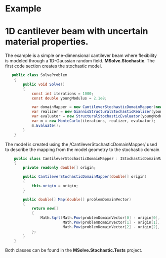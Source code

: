 # Example
# 1D cantilever beam with uncertain material properties.

The example is a simple one-dimensional cantilever beam where flexibility is modeled through a 1D-Gaussian random field. **MSolve.Stochastic**.
The first code section creates the stochastic model.

```csharp
   public class SolveProblem
    {
        public void Solve()
        {
            const int iterations = 1000;
            const double youngModulus = 2.1e8;

            var domainMapper = new CantileverStochasticDomainMapper(new [] { 0d, 0d, 0d });
            var realizer = new GiannisStructuralStochasticRealizer(youngModulus, domainMapper);
            var evaluator = new StructuralStochasticEvaluator(youngModulus, domainMapper);
            var m = new MonteCarlo(iterations, realizer, evaluator);
            m.Evaluate();
        }
    }
```

The model is created using the /CantileverStochasticDomainMapper/ used to describe the mapping from the model geometry to the stochastic domain.

```csharp
    public class CantileverStochasticDomainMapper : IStochasticDomainMapper
    {
        private readonly double[] origin;

        public CantileverStochasticDomainMapper(double[] origin)
        {
            this.origin = origin;
        }

        public double[] Map(double[] problemDomainVector)
        {
            return new[]
            {
                Math.Sqrt(Math.Pow(problemDomainVector[0] - origin[0], 2) +
                          Math.Pow(problemDomainVector[1] - origin[1], 2) +
                          Math.Pow(problemDomainVector[2] - origin[2], 2))
            };
        }
    }
```
Both classes can be found in the **MSolve.Stochastic.Tests** project.
